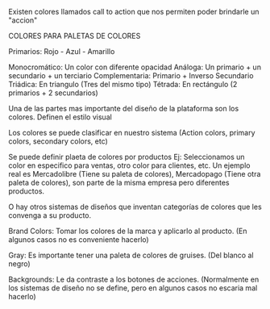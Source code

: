 Existen colores llamados call to action que nos permiten poder brindarle un "accion"

COLORES PARA PALETAS DE COLORES

Primarios: Rojo - Azul - Amarillo

Monocromático: Un color con diferente opacidad
Análoga: Un primario + un secundario + un terciario
Complementaria: Primario + Inverso Secundario
Triádica: En triangulo (Tres del mismo tipo)
Tétrada: En rectángulo (2 primarios + 2 secundarios)

Una de las partes mas importante del diseño de la plataforma son los colores. Definen el estilo visual

Los colores se puede clasificar en nuestro sistema (Action colors, primary colors, secondary colors, etc)

Se puede definir plaeta de colores por productos Ej: Seleccionamos un color en especifico para ventas, otro color para clientes, etc. Un ejemplo real es Mercadolibre (Tiene su paleta de colores), Mercadopago (Tiene otra paleta de colores), son parte de la misma empresa pero diferentes productos.

O hay otros sistemas de diseños que inventan categorías de colores que les convenga a su producto.

Brand Colors: Tomar los colores de la marca y aplicarlo al producto. (En algunos casos no es conveniente hacerlo)

Gray: Es importante tener una paleta de colores de gruises. (Del blanco al negro)

Backgrounds: Le da contraste a los botones de acciones. (Normalmente en los sistemas de diseño no se define, pero en algunos casos no escaria mal hacerlo)